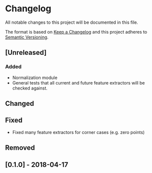 # Changelog
All notable changes to this project will be documented in this file.

The format is based on [Keep a Changelog](https://keepachangelog.com/en/1.0.0/)
and this project adheres to [Semantic Versioning](https://semver.org/spec/v2.0.0.html).

## [Unreleased]
### Added
- Normalization module
- General tests that all current and future feature extractors will be checked against.

## Changed

## Fixed
- Fixed many feature extractors for corner cases (e.g. zero points)

## Removed

## [0.1.0] - 2018-04-17
